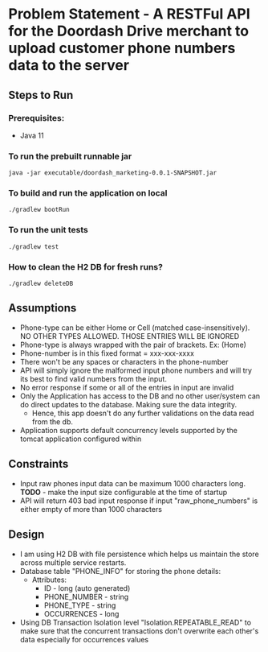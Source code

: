 # Problem Statement - A RESTFul API for the Doordash Drive merchant to upload customer phone numbers data to the server

## Steps to Run
### Prerequisites:
- Java 11

### To run the prebuilt runnable jar
```shell
java -jar executable/doordash_marketing-0.0.1-SNAPSHOT.jar

```
### To build and run the application on local
```shell
./gradlew bootRun
```
### To run the unit tests
```shell
./gradlew test
```

### How to clean the H2 DB for fresh runs?
```shell
./gradlew deleteDB
```

## Assumptions
- Phone-type can be either Home or Cell (matched case-insensitively). NO OTHER TYPES ALLOWED. THOSE ENTRIES WILL BE IGNORED
- Phone-type is always wrapped with the pair of brackets. Ex: (Home)
- Phone-number is in this fixed format = xxx-xxx-xxxx
- There won't be any spaces or characters in the phone-number
- API will simply ignore the malformed input phone numbers and will try its best to find valid numbers from the input.
- No error response if some or all of the entries in input are invalid
- Only the Application has access to the DB and no other user/system can do direct updates to the database. Making sure the data integrity.
  - Hence, this app doesn't do any further validations on the data read from the db.
- Application supports default concurrency levels supported by the tomcat application configured within

## Constraints
- Input raw phones input data can be maximum 1000 characters long. **TODO** - make the input size configurable at the time of startup
- API will return 403 bad input response if input "raw_phone_numbers" is either empty of more than 1000 characters

## Design
- I am using H2 DB with file persistence which helps us maintain the store across multiple service restarts.
- Database table "PHONE_INFO" for storing the phone details:
  - Attributes:
    - ID - long (auto generated)
    - PHONE_NUMBER - string
    - PHONE_TYPE - string
    - OCCURRENCES - long 
- Using DB Transaction Isolation level "Isolation.REPEATABLE_READ" to make sure that the concurrent transactions don't overwrite each other's data especially for occurrences values
